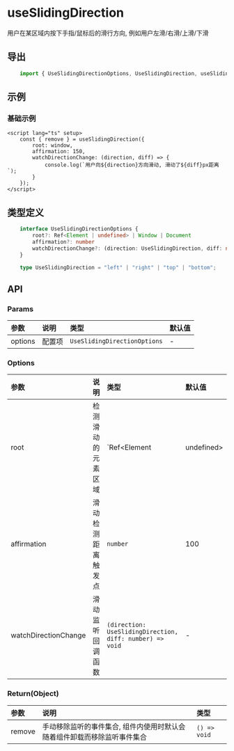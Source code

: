 # useSlidingDirection

用户在某区域内按下手指/鼠标后的滑行方向, 例如用户左滑/右滑/上滑/下滑

## 导出

```ts
    import { UseSlidingDirectionOptions, UseSlidingDirection, useSlidingDirection } from "@codegorgeous/gorgeous-vue3";
```

## 示例

### 基础示例

```vue
<script lang="ts" setup>
    const { remove } = useSlidingDirection({
        root: window,
        affirmation: 150,
        watchDirectionChange: (direction, diff) => {
            console.log(`用户向${direction}方向滑动, 滑动了${diff}px距离`);
        }
    });
</script>
```

## 类型定义

```ts
    interface UseSlidingDirectionOptions {
        root?: Ref<Element | undefined> | Window | Document
        affirmation?: number
        watchDirectionChange?: (direction: UseSlidingDirection, diff: number) => void
    }

    type UseSlidingDirection = "left" | "right" | "top" | "bottom";
```

## API

### Params
| 参数 | 说明 | 类型 | 默认值 |
| :- | :- | :- | :- |
| options | 配置项 | `UseSlidingDirectionOptions` | - |

### Options
| 参数 | 说明 | 类型 | 默认值 |
| :- | :- | :- | :- |
| root | 检测滑动的元素区域 | `Ref<Element | undefined> | Window | Document | Element` | window |
| affirmation | 滑动检测距离触发点 | `number` | 100 |
| watchDirectionChange | 滑动监听回调函数 | `(direction: UseSlidingDirection, diff: number) => void` | - |


### Return(Object)
| 参数 | 说明 | 类型 |
| :- | :- | :- |
| remove | 手动移除监听的事件集合, 组件内使用时默认会随着组件卸载而移除监听事件集合 | `() => void` |